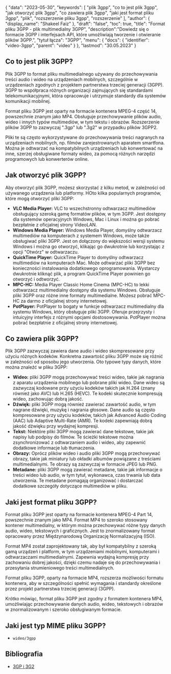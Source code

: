 {
"data": "2023-05-30",
  "keywords": [
"plik 3gpp",
"co to jest plik 3gpp",
"jak otworzyć plik 3gpp",
"co zawiera plik 3gpp",
"jaki jest format pliku 3gpp",
"plik",
"rozszerzenie pliku 3gpp",
"rozszerzenie"
],
  "author": {
"display_name": "Shakeel Faiz"
},
"draft": "false",
"toc": true,
"title": "Format pliku 3GPP - plik multimedialny 3GPP",
  "description":"Dowiedz się o formacie 3GPP i interfejsach API, które umożliwiają tworzenie i otwieranie plików 3GPP.",
"tytuł łącza": "3GPP",
  "menu": {
    "docs": {
      "identifier": "video-3gpp",
      "parent": "video"
}
},
"lastmod": "30.05.2023"
}

## Co to jest plik 3GPP?

Plik 3GPP to format pliku multimedialnego używany do przechowywania treści audio i wideo na urządzeniach mobilnych, szczególnie w urządzeniach zgodnych z projektem partnerstwa trzeciej generacji (3GPP). 3GPP to współpraca różnych organizacji zajmujących się standardami telekomunikacyjnymi, która opracowuje i utrzymuje standardy dla systemów komunikacji mobilnej.

Format pliku 3GPP jest oparty na formacie kontenera MPEG-4 część 14, powszechnie znanym jako MP4. Obsługuje przechowywanie plików audio, wideo i innych typów multimediów, w tym tekstu i obrazów. Rozszerzenie plików 3GPP to zazwyczaj ".3gp" lub ".3g2" w przypadku plików 3GPP2.

Pliki te są często wykorzystywane do przechowywania treści nagranych na urządzeniach mobilnych, np. filmów zarejestrowanych aparatem smartfona. Można je odtwarzać na kompatybilnych urządzeniach lub konwertować na inne, szerzej obsługiwane formaty wideo, za pomocą różnych narzędzi programowych lub konwerterów online.

## Jak otworzyć plik 3GPP?

Aby otworzyć plik 3GPP, możesz skorzystać z kilku metod, w zależności od używanego urządzenia lub platformy. HOto kilka popularnych programów, które mogą otworzyć pliki 3GPP:

- **VLC Media Player:** VLC to wszechstronny odtwarzacz multimediów obsługujący szeroką gamę formatów plików, w tym 3GPP. Jest dostępny dla systemów operacyjnych Windows, Mac i Linux i można go pobrać bezpłatnie z oficjalnej strony VideoLAN.
- **Windows Media Player:** Windows Media Player, domyślny odtwarzacz multimediów na komputerach z systemem Windows, może także obsługiwać pliki 3GPP. Jest on dołączony do większości wersji systemu Windows i można go otworzyć, klikając go dwukrotnie lub korzystając z opcji "Otwórz" w odtwarzaczu.
- **QuickTime Player:** QuickTime Player to domyślny odtwarzacz multimediów na komputerach Mac. Może odtwarzać pliki 3GPP bez konieczności instalowania dodatkowego oprogramowania. Wystarczy dwukrotnie kliknąć plik, a program QuickTime Player powinien go otworzyć i odtworzyć.
- **MPC-HC:** Media Player Classic Home Cinema (MPC-HC) to lekki odtwarzacz multimedialny dostępny dla systemu Windows. Obsługuje pliki 3GPP oraz różne inne formaty multimedialne. Możesz pobrać MPC-HC za darmo z oficjalnej strony internetowej.
- **PotPlayer:** PotPlayer to bogaty w funkcje odtwarzacz multimedialny dla systemu Windows, który obsługuje pliki 3GPP. Oferuje przejrzysty i intuicyjny interfejs z różnymi opcjami dostosowywania. PotPlayer można pobrać bezpłatnie z oficjalnej strony internetowej.

## Co zawiera plik 3GPP?

Plik 3GPP zazwyczaj zawiera dane audio i wideo skompresowane przy użyciu różnych kodeków. Konkretna zawartość pliku 3GPP może się różnić w zależności od sposobu jego utworzenia. Oto typowe typy danych, które można znaleźć w pliku 3GPP:

- **Wideo:** pliki 3GPP mogą przechowywać treści wideo, takie jak nagrania z aparatu urządzenia mobilnego lub pobrane pliki wideo. Dane wideo są zazwyczaj kodowane przy użyciu kodeków takich jak H.264 (znany również jako AVC) lub H.265 (HEVC). Te kodeki skutecznie kompresują wideo, zachowując dobrą jakość.
- **Dźwięk:** pliki 3GPP mogą również zawierać zawartość audio, w tym nagrane dźwięki, muzykę i nagrania głosowe. Dane audio są często kompresowane przy użyciu kodeków, takich jak Advanced Audio Coding (AAC) lub Adaptive Multi-Rate (AMR). Te kodeki zapewniają dobrą jakość dźwięku przy wydajnej kompresji.
- **Tekst:** Niektóre pliki 3GPP mogą zawierać dane tekstowe, takie jak napisy lub podpisy do filmów. Te ścieżki tekstowe można zsynchronizować z odtwarzaniem audio i wideo, aby zapewnić dodatkowe informacje lub tłumaczenia.
- **Obrazy:** Oprócz plików wideo i audio pliki 3GPP mogą przechowywać obrazy, takie jak miniatury lub okładki albumów powiązane z treściami multimedialnymi. Te obrazy są zazwyczaj w formacie JPEG lub PNG.
- **Metadane:** pliki 3GPP mogą zawierać metadane, takie jak informacje o treści wideo lub audio, w tym tytuł, wykonawca, czas trwania lub data utworzenia. Te metadane pomagają organizować i dostarczać dodatkowe szczegóły dotyczące multimediów w pliku.

## Jaki jest format pliku 3GPP?

Format pliku 3GPP jest oparty na formacie kontenera MPEG-4 Part 14, powszechnie znanym jako MP4. Format MP4 to szeroko stosowany kontener multimedialny, w którym można przechowywać różne typy danych audio, wideo, tekstowych i graficznych. Jest to znormalizowany format opracowany przez Międzynarodową Organizację Normalizacyjną (ISO).

Format MP4 został zaprojektowany tak, aby był kompatybilny z szeroką gamą urządzeń i platform, w tym urządzeniami mobilnymi, komputerami i odtwarzaczami multimedialnymi. Zapewnia wydajną kompresję przy zachowaniu dobrej jakości, dzięki czemu nadaje się do przechowywania i przesyłania strumieniowego treści multimedialnych.

Format pliku 3GPP, oparty na formacie MP4, rozszerza możliwości formatu kontenera, aby w szczególności spełnić wymagania i standardy określone przez projekt partnerstwa trzeciej generacji (3GPP).

Krótko mówiąc, format pliku 3GPP jest zgodny z formatem kontenera MP4, umożliwiając przechowywanie danych audio, wideo, tekstowych i obrazów w znormalizowanym i szeroko obsługiwanym formacie.

## Jaki jest typ MIME pliku 3GPP?

- `wideo/3gpp`

## Bibliografia
* [3GP i 3G2](https://en.wikipedia.org/wiki/3GP_and_3G2)

